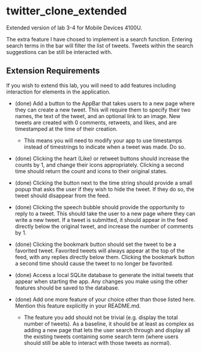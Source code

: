 # twitter_clone_extended

Extended version of lab 3-4 for Mobile Devices 4100U.

The extra feature I have chosed to implement is a search function.
Entering search terms in the bar will filter the list
of tweets. Tweets within the search suggestions
can be still be interacted with.

## Extension Requirements
If you wish to extend this lab, you will need to add features including interaction for elements in the application.

- (done) Add a button to the AppBar that takes users to a new page where they can create a new tweet. This will require them to specify their two names, the text of the tweet, and an optional link to an image. New tweets are created with 0 comments, retweets, and likes, and are timestamped at the time of their creation.

    - This means you will need to modify your app to use timestamps instead of timestrings to indicate when a tweet was made. Do so.

- (done) Clicking the heart (Like) or retweet buttons should increase the counts by 1, and change their icons appropriately. Clicking a second time should return the count and icons to their original states.

- (done) Clicking the button next to the time string should provide a small popup that asks the user if they wish to hide the tweet. If they do so, the tweet should disappear from the feed.

- (done) Clicking the speech bubble should provide the opportunity to reply to a tweet. This should take the user to a new page where they can write a new tweet. If a tweet is submitted, it should appear in the feed directly below the original tweet, and increase the number of comments by 1.

- (done) Clicking the bookmark button should set the tweet to be a favorited tweet. Favorited tweets will always appear at the top of the feed, with any replies directly below them. Clicking the bookmark button a second time should cause the tweet to no longer be favorited.

- (done) Access a local SQLite database to generate the initial tweets that appear when starting the app. Any changes you make using the other features should be saved to the database.

- (done) Add one more feature of your choice other than those listed here. Mention this feature explicitly in your README.md.

    - The feature you add should not be trivial (e.g. display the total number of tweets). As a baseline, it should be at least as complex as adding a new page that lets the user search through and display all the existing tweets containing some search term (where users should still be able to interact with those tweets as normal). 
